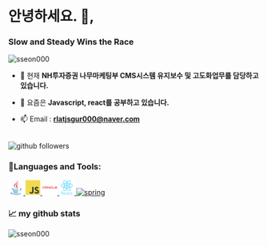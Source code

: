 <h1 align="left">안녕하세요. 👋, </h1>
<h3 align="left">Slow and Steady Wins the Race</h3>

<p align="left"> 
    <img src="https://komarev.com/ghpvc/?username=sseon000&label=Profile%20views&color=0e75b6&style=flat" alt="sseon000" /> 
</p>

- 🔭 현재 **NH투자증권 나무마케팅부 CMS시스템 유지보수 및 고도화업무를 담당하고 있습니다.**

- 🌱 요즘은 **Javascript, react를 공부하고 있습니다.**

- 📫 Email : **rlatjsgur000@naver.com**
<br />

<div>
  <img src="https://img.shields.io/github/followers/sseon000?style=social" alt="github followers" height="24" />
</div>

<h3 align="left">📖Languages and Tools:</h3>
<p align="left"> 
  <a href="https://www.java.com" target="_blank" rel="noreferrer"> 
    <img src="https://raw.githubusercontent.com/devicons/devicon/master/icons/java/java-original.svg" alt="java" width="30" height="30"/> </a> <a href="https://developer.mozilla.org/en-US/docs/Web/JavaScript" target="_blank" rel="noreferrer"> 
    <img src="https://raw.githubusercontent.com/devicons/devicon/master/icons/javascript/javascript-original.svg" alt="javascript" width="30" height="30"/> </a> <a href="https://www.oracle.com/" target="_blank" rel="noreferrer"> <img src="https://raw.githubusercontent.com/devicons/devicon/master/icons/oracle/oracle-original.svg" alt="oracle" width="30" height="30"/> </a> <a href="https://reactjs.org/" target="_blank" rel="noreferrer"> 
    <img src="https://raw.githubusercontent.com/devicons/devicon/master/icons/react/react-original-wordmark.svg" alt="react" width="30" height="30"/> </a> <a href="https://spring.io/" target="_blank" rel="noreferrer"> 
    <img src="https://www.vectorlogo.zone/logos/springio/springio-icon.svg" alt="spring" width="30" height="30"/>
  </a> 
</p>

<h3 align="left">📈 my github stats</h3>
<p>&nbsp;<img align="left" src="https://github-readme-stats.vercel.app/api?username=sseon000&show_icons=true&locale=en" alt="sseon000" /></p>
